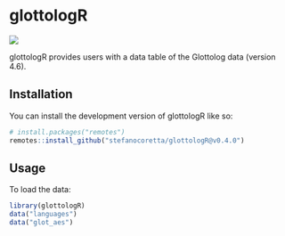 
<!-- README.md is generated from README.Rmd. Please edit that file -->

# glottologR

<!-- badges: start -->

[![](https://img.shields.io/badge/devel%20version-0.4.1-orange.svg)](https://github.com/phonetisr)
<!-- badges: end -->

glottologR provides users with a data table of the Glottolog data
(version 4.6).

## Installation

You can install the development version of glottologR like so:

``` r
# install.packages("remotes")
remotes::install_github("stefanocoretta/glottologR@v0.4.0")
```

## Usage

To load the data:

``` r
library(glottologR)
data("languages")
data("glot_aes")
```
